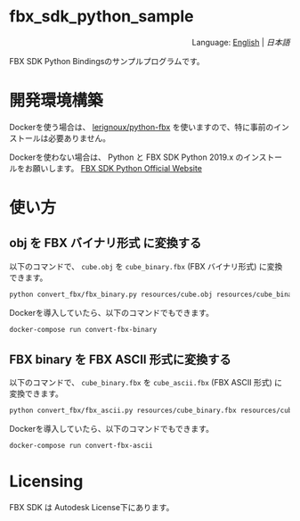 # fbx_sdk_python_sample
<div style="text-align:right">Language: <a href="README.md">English</a> | <i>日本語</i></div>

FBX SDK Python Bindingsのサンプルプログラムです。

# 開発環境構築

Dockerを使う場合は、 [lerignoux/python-fbx](https://hub.docker.com/r/lerignoux/python-fbx) を使いますので、特に事前のインストールは必要ありません。

Dockerを使わない場合は、 Python と FBX SDK Python 2019.x のインストールをお願いします。
[FBX SDK Python Official Website](http://help.autodesk.com/view/FBX/2019/ENU/?guid=FBX_Developer_Help_scripting_with_python_fbx_installing_python_fbx_html)



# 使い方

## obj を FBX バイナリ形式 に変換する

以下のコマンドで、 `cube.obj` を `cube_binary.fbx` (FBX バイナリ形式) に変換できます。

```bash
python convert_fbx/fbx_binary.py resources/cube.obj resources/cube_binary.fbx
```

Dockerを導入していたら、以下のコマンドでもできます。

```bash
docker-compose run convert-fbx-binary
```



## FBX binary を FBX ASCII 形式に変換する

以下のコマンドで、 `cube_binary.fbx` を `cube_ascii.fbx` (FBX ASCII 形式) に変換できます。

```bash
python convert_fbx/fbx_ascii.py resources/cube_binary.fbx resources/cube_ascii.fbx
```

Dockerを導入していたら、以下のコマンドでもできます。

```bash
docker-compose run convert-fbx-ascii
```



# Licensing
FBX SDK は Autodesk License下にあります。

